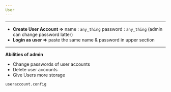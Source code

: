 ```yaml
---
User
---
```

---

* **Create User Account =>** name : `any_thing` password : `any_thing` (admin can change password latter)
* **Login as user =>**  paste the same name & password in upper section

---
**Abilities of admin**
 * Change passwords of user accounts
 * Delete user accounts
 * Give Users more storage

`useraccount.config`